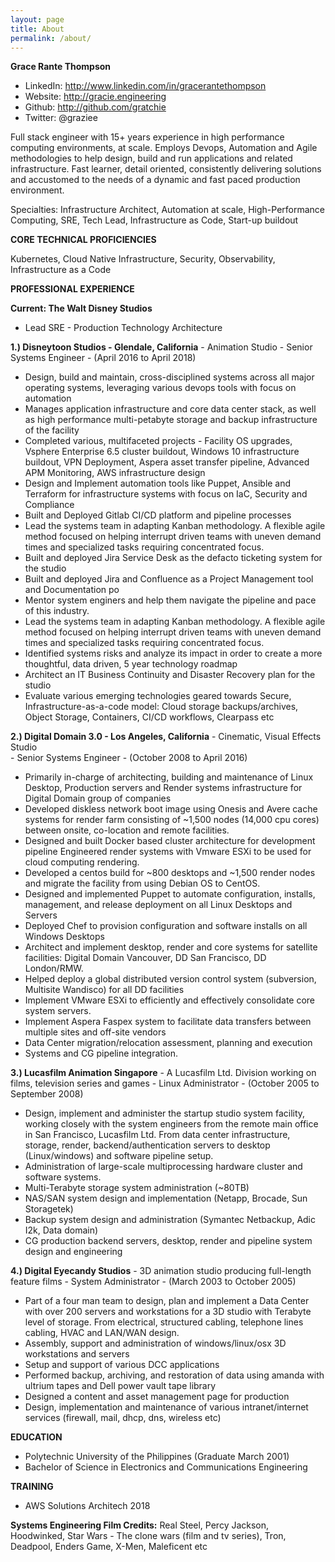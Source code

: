 ```yaml
---
layout: page
title: About
permalink: /about/
---
```


__Grace Rante Thompson__
* LinkedIn: http://www.linkedin.com/in/gracerantethompson
* Website: http://gracie.engineering 
* Github: http://github.com/gratchie  
* Twitter: @graziee

Full stack engineer with 15+ years experience in high performance computing environments, at scale. Employs Devops, Automation and Agile methodologies to help design, build and run applications and related infrastructure. Fast learner, detail oriented, consistently delivering solutions and accustomed to the needs of a dynamic and fast paced production environment.

Specialties: Infrastructure Architect, Automation at scale, High-Performance Computing, SRE, Tech Lead, Infrastructure as Code, Start-up buildout

__CORE TECHNICAL PROFICIENCIES__

Kubernetes, Cloud Native Infrastructure, Security, Observability, Infrastructure as a Code

__PROFESSIONAL EXPERIENCE__
				
__Current: The Walt Disney Studios__
  * Lead SRE - Production Technology Architecture

__1.) Disneytoon Studios - Glendale, California__
     - Animation Studio
     - Senior Systems Engineer 
     - (April 2016 to April 2018) 

* Design, build and maintain, cross-disciplined systems across all major operating systems, leveraging various devops tools with focus on automation
* Manages application infrastructure and core data center stack, as well as high performance multi-petabyte storage and backup infrastructure of the facility
* Completed various, multifaceted projects - Facility OS upgrades, Vsphere Enterprise 6.5 cluster  buildout, Windows 10 infrastructure buildout, VPN Deployment, Aspera asset transfer pipeline, Advanced APM Monitoring, AWS infrastructure design
* Design and Implement automation tools like Puppet, Ansible and Terraform for infrastructure systems with focus on IaC, Security and Compliance
* Built and Deployed Gitlab CI/CD platform and pipeline processes 
* Lead the systems team in adapting Kanban methodology. A flexible agile method focused on helping interrupt driven teams with uneven demand times and specialized tasks requiring concentrated focus.
* Built and deployed Jira Service Desk as the defacto ticketing system for the studio 
* Built and deployed Jira and Confluence as a Project Management tool and Documentation po
* Mentor system enginers and help them navigate the pipeline and pace of this industry. 
* Lead the systems team in adapting Kanban methodology. A flexible agile method focused on helping interrupt driven teams with uneven demand times and specialized tasks requiring concentrated focus.
* Identified systems risks and analyze its impact in order to create a more thoughtful, data driven, 5 year technology roadmap
* Architect an IT Business Continuity and Disaster Recovery plan for the studio
* Evaluate various emerging technologies geared towards Secure, Infrastructure-as-a-code model: Cloud storage backups/archives, Object Storage, Containers, CI/CD workflows, Clearpass etc


__2.) Digital Domain 3.0 - Los Angeles, California__
     - Cinematic, Visual Effects Studio  
     - Senior Systems Engineer 
     - (October 2008 to April 2016)	

* Primarily in-charge of architecting, building and maintenance of Linux Desktop, Production servers and Render systems infrastructure for Digital Domain group of companies
* Developed diskless network boot image using Onesis and Avere cache systems for render farm consisting of ~1,500 nodes (14,000 cpu cores) between onsite, co-location and remote facilities.
* Designed and built Docker based cluster architecture for development pipeline
Engineered render systems with Vmware ESXi to be used for cloud computing rendering.
* Developed a centos build for ~800 desktops and ~1,500 render nodes and migrate the facility from using Debian OS to CentOS.
* Designed and implemented Puppet to automate configuration, installs, management, and release deployment on all Linux Desktops and Servers
* Deployed Chef to provision configuration and software installs on all Windows Desktops
* Architect and implement desktop, render and core systems for satellite facilities: Digital Domain Vancouver, DD San Francisco, DD London/RMW.
* Helped deploy a global distributed version control system (subversion, Multisite Wandisco) for all DD facilities
* Implement VMware ESXi to efficiently and effectively consolidate core system servers.
* Implement Aspera Faspex system to facilitate data transfers between multiple sites and off-site vendors
* Data Center migration/relocation assessment, planning and execution
* Systems and CG pipeline integration.
						
__3.) Lucasfilm Animation Singapore__ 
     - A Lucasfilm Ltd. Division working on films, television series and games 
     - Linux Administrator
     - (October 2005 to September 2008)
								
* Design, implement and administer the startup studio system facility, working closely with the system engineers from the remote main office in San Francisco, Lucasfilm Ltd. From data center infrastructure, storage, render, backend/authentication servers to desktop (Linux/windows) and software pipeline setup.					
* Administration of large-scale multiprocessing hardware cluster and software systems.
* Multi-Terabyte storage system administration (~80TB)
* NAS/SAN system design and implementation (Netapp, Brocade, Sun Storagetek)
* Backup system design and administration (Symantec Netbackup, Adic I2k, Data domain) 
* CG production backend servers, desktop, render and pipeline system design and engineering


__4.) Digital Eyecandy Studios__
     - 3D animation studio producing full-length feature films 
     - System Administrator 
     - (March 2003 to October 2005)
								
* Part of a four man team to design, plan and implement a Data Center with over 200 servers and workstations for a 3D studio with Terabyte level of storage. From electrical, structured cabling, telephone lines cabling, HVAC and LAN/WAN design.
* Assembly, support and administration of windows/linux/osx 3D workstations and servers	
* Setup and support of various DCC applications
* Performed backup, archiving, and restoration of data using amanda with ultrium tapes and Dell power vault tape library
* Designed a content and asset management page for production
* Design, implementation and maintenance of various intranet/internet services (firewall, mail, dhcp, dns, wireless etc)
							
	
__EDUCATION__ 
* Polytechnic University of the Philippines (Graduate March 2001)					
* Bachelor of Science in Electronics and Communications Engineering

__TRAINING__
* AWS Solutions Architech 2018
						
__Systems Engineering Film Credits:__ Real Steel, Percy Jackson, Hoodwinked, Star Wars - The clone wars (film and tv series), Tron, Deadpool, Enders Game, X-Men, Maleficent etc 


